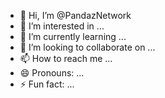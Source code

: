 - 👋 Hi, I’m @PandazNetwork
- 👀 I’m interested in ...
- 🌱 I’m currently learning ...
- 💞️ I’m looking to collaborate on ...
- 📫 How to reach me ...
- 😄 Pronouns: ...
- ⚡ Fun fact: ...

<!---
PandazNetwork/PandazNetwork is a ✨ special ✨ repository because its `README.md` (this file) appears on your GitHub profile.
You can click the Preview link to take a look at your changes.
--->
